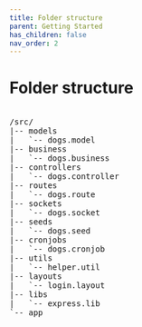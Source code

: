 ```yaml
---
title: Folder structure
parent: Getting Started
has_children: false
nav_order: 2
---
```


# Folder structure

<pre> 
/src/
|-- models
|   `-- dogs.model
|-- business
|   `-- dogs.business
|-- controllers
|   `-- dogs.controller
|-- routes
|   `-- dogs.route
|-- sockets
|   `-- dogs.socket
|-- seeds
|   `-- dogs.seed
|-- cronjobs
|   `-- dogs.cronjob
|-- utils
|   `-- helper.util
|-- layouts
|   `-- login.layout
|-- libs
|   `-- express.lib
`-- app
</pre>
